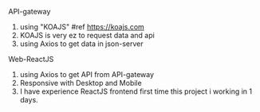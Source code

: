 API-gateway
1. using "KOAJS" #ref https://koajs.com
2. KOAJS is very ez to request data and api
3. using Axios to get data in json-server

Web-ReactJS
1. using Axios to get API from API-gateway
2. Responsive with Desktop and Mobile
3. I have experience ReactJS frontend first time this project i working in 1 days.